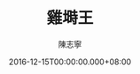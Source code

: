 ---
issue: 203
title: 雞塒王
author: 陳志寧
language: 南四縣
date: 2016-12-15T00:00:00.000+08:00
topic: 抒懷
difficulty: 3
wikidata: Q98096063
wikidata_link: https://www.wikidata.org/wiki/Q98096063
---